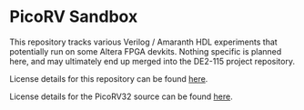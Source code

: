 # PicoRV Sandbox

This repository tracks various Verilog / Amaranth HDL experiments that potentially run on some Altera FPGA devkits.
Nothing specific is planned here, and may ultimately end up merged into the DE2-115 project repository.

License details for this repository can be found [here](./LICENSE).

License details for the PicoRV32 source can be found [here](./COPYING_PicoRV32).

